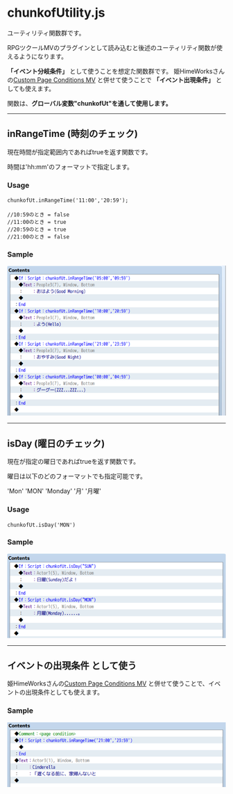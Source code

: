 # chunkofUtility.js

ユーティリティ関数群です。

RPGツクールMVのプラグインとして読み込むと後述のユーティリティ関数が使えるようになります。

**「イベント分岐条件」** として使うことを想定た関数群です。
姫HimeWorksさんの[Custom Page Conditions MV](http://himeworks.com/2015/10/custom-page-conditions-mv/)
と併せて使うことで **「イベント出現条件」** としても使えます。

 関数は、**グローバル変数"chunkofUt"を通して使用します。**

---
## inRangeTime (時刻のチェック)

現在時間が指定範囲内であればtrueを返す関数です。

時間は'hh:mm'のフォーマットで指定します。

### Usage

```
chunkofUt.inRangeTime('11:00','20:59');

//10:59のとき = false
//11:00のとき = true
//20:59のとき = true
//21:00のとき = false
```

### Sample

![](screenshot/inTimeRange.png)

---
## isDay (曜日のチェック)

現在が指定の曜日であればtrueを返す関数です。

曜日は以下のどのフォーマットでも指定可能です。

'Mon'
'MON'
'Monday'
'月'
'月曜'

### Usage

```
chunkofUt.isDay('MON')
```

### Sample

![](screenshot/isDay.png)

---
## イベントの出現条件 として使う

姫HimeWorksさんの[Custom Page Conditions MV](http://himeworks.com/2015/10/custom-page-conditions-mv/)
と併せて使うことで、イベントの出現条件としても使えます。

### Sample

![](screenshot/useCustomPageCondition.png)
